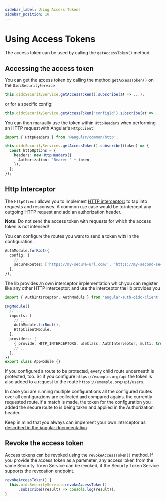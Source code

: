```yaml
---
sidebar_label: Using Access Tokens
sidebar_position: 10
---
```


# Using Access Tokens

The access token can be used by calling the `getAccessToken()` method.

## Accessing the access token

You can get the access token by calling the method `getAccessToken()` on the `OidcSecurityService`

```ts
this.oidcSecurityService.getAccessToken().subscribe(at => ...);
```

or for a specific config:

```ts
this.oidcSecurityService.getAccessToken('configId').subscribe(at => ...);
```

You can then manually use the token within `HttpHeaders` when performing an HTTP request with Angular's `HttpClient`:

```ts
import { HttpHeaders } from '@angular/common/http';

this.oidcSecurityServices.getAccessToken().subscribe((token) => {
  const httpOptions = {
    headers: new HttpHeaders({
      Authorization: 'Bearer ' + token,
    }),
  };
});
```

## Http Interceptor

The `HttpClient` allows you to implement [HTTP interceptors](https://angular.io/guide/http#intercepting-requests-and-responses) to tap into requests and responses. A common use case would be to intercept any outgoing HTTP request and add an authorization header.

**Note:** Do not send the access token with requests for which the access token is not intended!

You can configure the routes you want to send a token with in the configuration:

```ts
AuthModule.forRoot({
  config: {
    // ...
    secureRoutes: ['https://my-secure-url.com/', 'https://my-second-secure-url.com/'],
  },
}),
```

The lib provides an own interceptor implementation which you can register like any other HTTP interceptor:
and use the interceptor the lib provides you

```ts
import { AuthInterceptor, AuthModule } from 'angular-auth-oidc-client';

@NgModule({
  // ...
  imports: [
    // ...
    AuthModule.forRoot(),
    HttpClientModule,
  ],
  providers: [
    { provide: HTTP_INTERCEPTORS, useClass: AuthInterceptor, multi: true },
    // ...
  ],
})
export class AppModule {}
```

If you configured a route to be protected, every child route underneath is protected, too. So if you configure `https://example.org/api` the token is also added to a request to the route `https://example.org/api/users`.

In case you are running multiple configurations all the configured routes over all configurations are collected and compared against the currently requested route. If a match is made, the token for the configuration you added the secure route to is being taken and applied in the Authorization header.

Keep in mind that you always can implement your own interceptor as [described in the Angular documentation](https://angular.io/guide/http#intercepting-requests-and-responses).

## Revoke the access token

Access tokens can be revoked using the `revokeAccessToken()` method. If you provide the access token as a parameter, any access token from the same Security Token Service can be revoked, if the Security Token Service supports the revocation endpoint.

```ts
revokeAccessToken() {
  this.oidcSecurityService.revokeAccessToken()
      .subscribe((result) => console.log(result));
}
```
